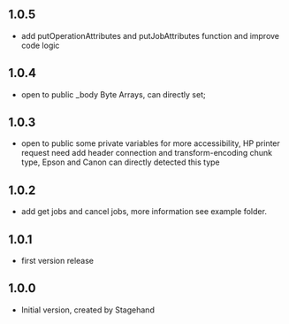 ## 1.0.5
- add putOperationAttributes and putJobAttributes function and improve code logic
## 1.0.4

- open to public _body Byte Arrays, can directly set;

## 1.0.3

- open to public some private variables for more accessibility,
  HP printer request need add header connection and transform-encoding chunk type,
  Epson and Canon can directly detected this type 
  

## 1.0.2

- add get jobs and cancel jobs, more information see example folder.

## 1.0.1

- first version release

## 1.0.0

- Initial version, created by Stagehand